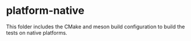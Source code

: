 # platform-native

This folder includes the CMake and meson build configuration
to build the tests on native platforms.
